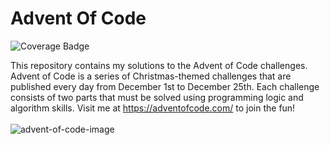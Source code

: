 # Advent Of Code 

![Coverage Badge](https://img.shields.io/endpoint?url=https://gist.githubusercontent.com/guillermovahi/c3d391164d6762a338d6b1763b9046cd/raw/2664c3f53f83cf2c12f8d76736578fda760f5064/advent-of-code.json)

This repository contains my solutions to the Advent of Code challenges. Advent of Code is a series of Christmas-themed challenges that are published every day from December 1st to December 25th. Each challenge consists of two parts that must be solved using programming logic and algorithm skills. Visit me at https://adventofcode.com/ to join the fun!</br></br>
![advent-of-code-image](https://blogs.sap.com/wp-content/uploads/2020/11/EkaoQQTXEAMA4BN.jpg)
